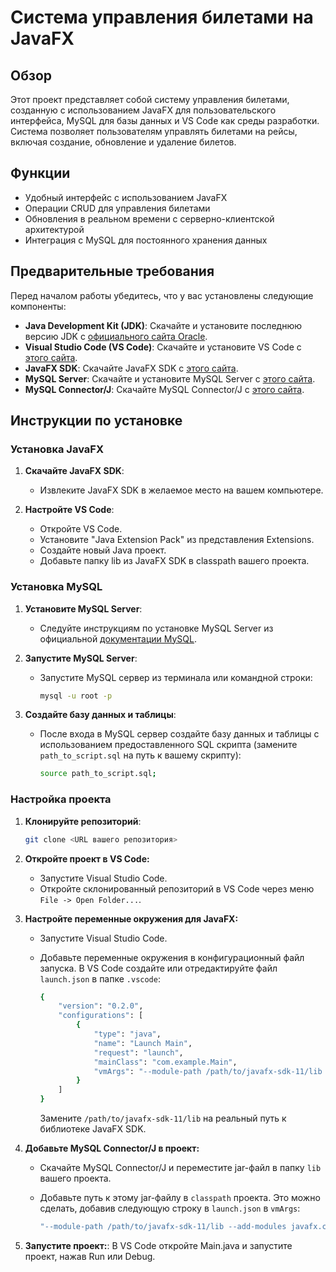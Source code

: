 # Система управления билетами на JavaFX

## Обзор

Этот проект представляет собой систему управления билетами, созданную с использованием JavaFX для пользовательского интерфейса, MySQL для базы данных и VS Code как среды разработки. Система позволяет пользователям управлять билетами на рейсы, включая создание, обновление и удаление билетов.

## Функции

- Удобный интерфейс с использованием JavaFX
- Операции CRUD для управления билетами
- Обновления в реальном времени с серверно-клиентской архитектурой
- Интеграция с MySQL для постоянного хранения данных

## Предварительные требования

Перед началом работы убедитесь, что у вас установлены следующие компоненты:

- **Java Development Kit (JDK)**: Скачайте и установите последнюю версию JDK с [официального сайта Oracle](https://www.oracle.com/java/technologies/javase-jdk11-downloads.html).
- **Visual Studio Code (VS Code)**: Скачайте и установите VS Code с [этого сайта](https://code.visualstudio.com/).
- **JavaFX SDK**: Скачайте JavaFX SDK с [этого сайта](https://gluonhq.com/products/javafx/).
- **MySQL Server**: Скачайте и установите MySQL Server с [этого сайта](https://dev.mysql.com/downloads/mysql/).
- **MySQL Connector/J**: Скачайте MySQL Connector/J с [этого сайта](https://dev.mysql.com/downloads/connector/j/).

## Инструкции по установке

### Установка JavaFX

1. **Скачайте JavaFX SDK**:
   - Извлеките JavaFX SDK в желаемое место на вашем компьютере.

2. **Настройте VS Code**:
   - Откройте VS Code.
   - Установите "Java Extension Pack" из представления Extensions.
   - Создайте новый Java проект.
   - Добавьте папку lib из JavaFX SDK в classpath вашего проекта.

### Установка MySQL

1. **Установите MySQL Server**:
   - Следуйте инструкциям по установке MySQL Server из официальной [документации MySQL](https://dev.mysql.com/doc/mysql-installation-excerpt/5.7/en/).

2. **Запустите MySQL Server**:
   - Запустите MySQL сервер из терминала или командной строки:
     ```sh
     mysql -u root -p
     ```

3. **Создайте базу данных и таблицы**:
   - После входа в MySQL сервер создайте базу данных и таблицы с использованием предоставленного SQL скрипта (замените `path_to_script.sql` на путь к вашему скрипту):
     ```sh
     source path_to_script.sql;
     ```

### Настройка проекта

1. **Клонируйте репозиторий**:
   ```sh
   git clone <URL вашего репозитория>

2. **Откройте проект в VS Code:**
   - Запустите Visual Studio Code.
   - Откройте склонированный репозиторий в VS Code через меню `File -> Open Folder...`.

3. **Настройте переменные окружения для JavaFX:**
   - Запустите Visual Studio Code.
   - Добавьте переменные окружения в конфигурационный файл запуска. В VS Code создайте или отредактируйте файл `launch.json` в папке `.vscode`:
   
     ```sh
     {
         "version": "0.2.0",
         "configurations": [
             {
                 "type": "java",
                 "name": "Launch Main",
                 "request": "launch",
                 "mainClass": "com.example.Main",
                 "vmArgs": "--module-path /path/to/javafx-sdk-11/lib --add-modules javafx.controls,javafx.fxml"
             }
         ]
     }
     ```
     Замените `/path/to/javafx-sdk-11/lib` на реальный путь к библиотеке JavaFX SDK.

4. **Добавьте MySQL Connector/J в проект:**
   - Скачайте MySQL Connector/J и переместите jar-файл в папку `lib` вашего проекта.
   - Добавьте путь к этому jar-файлу в `classpath` проекта. Это можно сделать, добавив следующую строку в `launch.json` в `vmArgs`:

     ```sh
     "--module-path /path/to/javafx-sdk-11/lib --add-modules javafx.controls,javafx.fxml -classpath lib/mysql-connector-java-8.0.23.jar"
     ```

5. **Запустите проект:**:
  В VS Code откройте Main.java и запустите проект, нажав Run или Debug.
